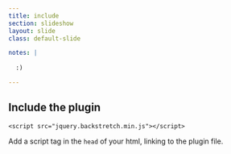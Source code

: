```yaml
---
title: include
section: slideshow
layout: slide
class: default-slide

notes: |
  
  :)

---
```


## Include the plugin

    <script src="jquery.backstretch.min.js"></script>

Add a script tag in the `head` of your html, linking to the plugin file.
